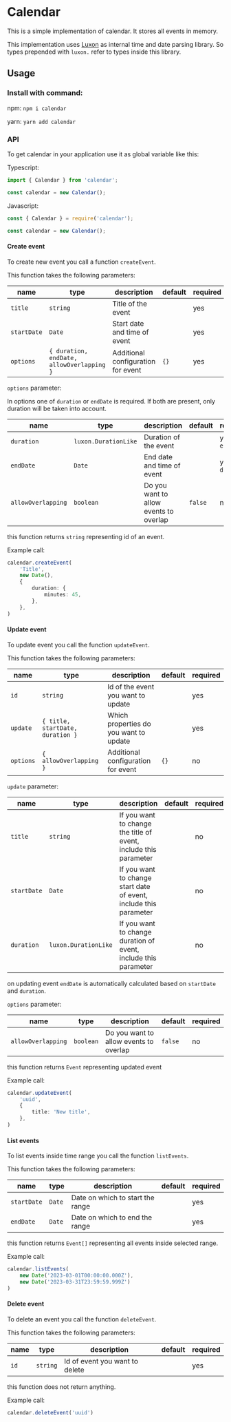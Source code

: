 # Calendar

This is a simple implementation of calendar. It stores all events in memory.

This implementation uses [Luxon](https://moment.github.io/luxon/) as internal time and date parsing library. So types prepended with `luxon.` refer to types inside this library.

## Usage
 
### Install with command: 

npm: `npm i calendar`

yarn: `yarn add calendar`

### API

To get calendar in your application use it as global variable like this:

Typescript: 
```typescript
import { Calendar } from 'calendar';

const calendar = new Calendar();
```

Javascript:
```javascript
const { Calendar } = require('calendar');

const calendar = new Calendar();
```

#### Create event

To create new event you call a function `createEvent`.

This function takes the following parameters:

| name        | type                                      | description                        | default | required |
|-------------|-------------------------------------------|------------------------------------|---------|----------|
| `title`     | `string`                                  | Title of the event                 |         | yes      |
| `startDate` | `Date`                                    | Start date and time of event       |         | yes      |
| `options`   | `{ duration, endDate, allowOverlapping }` | Additional configuration for event | `{}`    | yes      |

`options` parameter:

In options one of `duration` or `endDate` is required. If both are present, only duration will be taken into account.

| name               | type                 | description                            | default | required             |
|--------------------|----------------------|----------------------------------------|---------|----------------------|
| `duration`         | `luxon.DurationLike` | Duration of the event                  |         | yes if no `endDate`  |
| `endDate`          | `Date`               | End date and time of event             |         | yes if no `duration` |
| `allowOverlapping` | `boolean`            | Do you want to allow events to overlap | `false` | no                   |

this function returns `string` representing id of an event.

Example call:
```typescript
calendar.createEvent(
    'Title',
    new Date(),
    {
        duration: {
            minutes: 45,
        },
    },
)
```

#### Update event

To update event you call the function `updateEvent`.

This function takes the following parameters:

| name      | type                             | description                            | default | required |
|-----------|----------------------------------|----------------------------------------|---------|----------|
| `id`      | `string`                         | Id of the event you want to update     |         | yes      |
| `update`  | `{ title, startDate, duration }` | Which properties do you want to update |         | yes      |
| `options` | `{ allowOverlapping }`           | Additional configuration for event     | `{}`    | no       |

`update` parameter: 

| name        | type                 | description                                                       | default | required |
|-------------|----------------------|-------------------------------------------------------------------|---------|----------|
| `title`     | `string`             | If you want to change the title of event, include this parameter  |         | no       |
| `startDate` | `Date`               | If you want to change start date of event, include this parameter |         | no       |
| `duration`  | `luxon.DurationLike` | If you want to change duration of event, include this parameter   |         | no       |

on updating event `endDate` is automatically calculated based on `startDate` and `duration`.

`options` parameter:

| name               | type      | description                            | default | required |
|--------------------|-----------|----------------------------------------|---------|----------|
| `allowOverlapping` | `boolean` | Do you want to allow events to overlap | `false` | no       |

this function returns `Event` representing updated event

Example call:
```typescript
calendar.updateEvent(
    'uuid',
    {
        title: 'New title',
    },
)
```

#### List events

To list events inside time range you call the function `listEvents`.

This function takes the following parameters:

| name        | type   | description                      | default | required |
|-------------|--------|----------------------------------|---------|----------|
| `startDate` | `Date` | Date on which to start the range |         | yes      |
| `endDate`   | `Date` | Date on which to end the range   |         | yes      |

this function returns `Event[]` representing all events inside selected range.

Example call:
```typescript
calendar.listEvents(
    new Date('2023-03-01T00:00:00.000Z'),
    new Date('2023-03-31T23:59:59.999Z')
)
```

#### Delete event

To delete an event you call the function `deleteEvent`.

This function takes the following parameters:

| name | type     | description                    | default | required |
|------|----------|--------------------------------|---------|----------|
| `id` | `string` | Id of event you want to delete |         | yes      |

this function does not return anything.

Example call: 
```typescript
calendar.deleteEvent('uuid')
```
